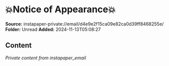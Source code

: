 # 💥Notice of Appearance💥

**Source:** instapaper-private://email/d4e9e2f15ca09e82ca0d39ff8468255e/
**Folder:** Unread
**Added:** 2024-11-13T05:08:27




## Content
*Private content from instapaper_email*
